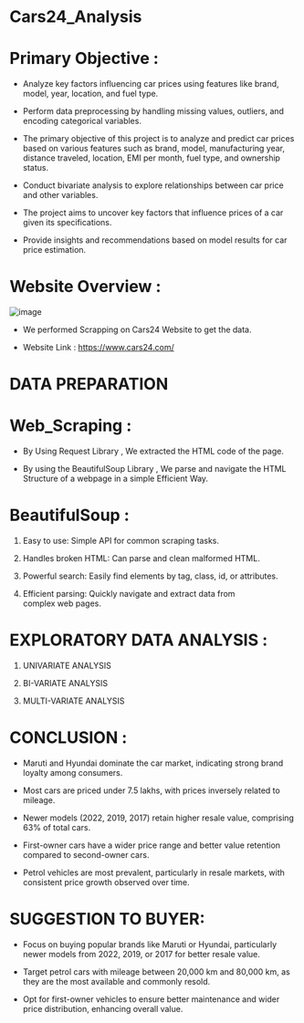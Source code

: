 # Cars24_Analysis
# Primary Objective : 
- Analyze key factors influencing car prices using features like brand, model, year, location, and fuel type.

- Perform data preprocessing by handling missing values, outliers, and encoding categorical variables.

- The primary objective of this project is to analyze and predict car prices based on various features such as brand, model, manufacturing year, distance traveled, location, EMI per month, fuel type, and ownership status. 

- Conduct bivariate analysis to explore relationships between car price and other variables.

- The project aims to uncover key factors that influence prices of a car given its specifications.

- Provide insights and recommendations based on model results for car price estimation.

# Website Overview : 

![image](https://github.com/user-attachments/assets/188974d8-e491-40e9-b005-2225273574ac)

- We performed Scrapping on Cars24 Website to get the data.

- Website Link : https://www.cars24.com/

# DATA PREPARATION

# Web_Scraping : 

- By Using Request Library , We extracted the HTML code of the page. 

- By using the BeautifulSoup Library , We parse and navigate the HTML Structure of a webpage in a simple Efficient Way.

# BeautifulSoup :

1) Easy to use: Simple API for common scraping tasks.

2) Handles broken HTML: Can parse and clean malformed HTML.

3) Powerful search: Easily find elements by tag, class, id, or attributes.

4) Efficient parsing: Quickly navigate and extract data from complex web pages.

# EXPLORATORY DATA ANALYSIS : 

1) UNIVARIATE ANALYSIS

2) BI-VARIATE ANALYSIS
   
3) MULTI-VARIATE ANALYSIS

# CONCLUSION :

- Maruti and Hyundai dominate the car market, indicating strong brand loyalty among consumers.
  
- Most cars are priced under 7.5 lakhs, with prices inversely related to mileage.
  
- Newer models (2022, 2019, 2017) retain higher resale value, comprising 63% of total cars.
  
- First-owner cars have a wider price range and better value retention compared to second-owner cars.
  
- Petrol vehicles are most prevalent, particularly in resale markets, with consistent price growth observed 
  over time.

# SUGGESTION TO BUYER:

- Focus on buying popular brands like Maruti or Hyundai, particularly newer models from 2022, 2019, or 2017 for better resale value.
  
- Target petrol cars with mileage between 20,000 km and 80,000 km, as they are the most available and commonly resold.
  
- Opt for first-owner vehicles to ensure better maintenance and wider price distribution, enhancing overall value. 











